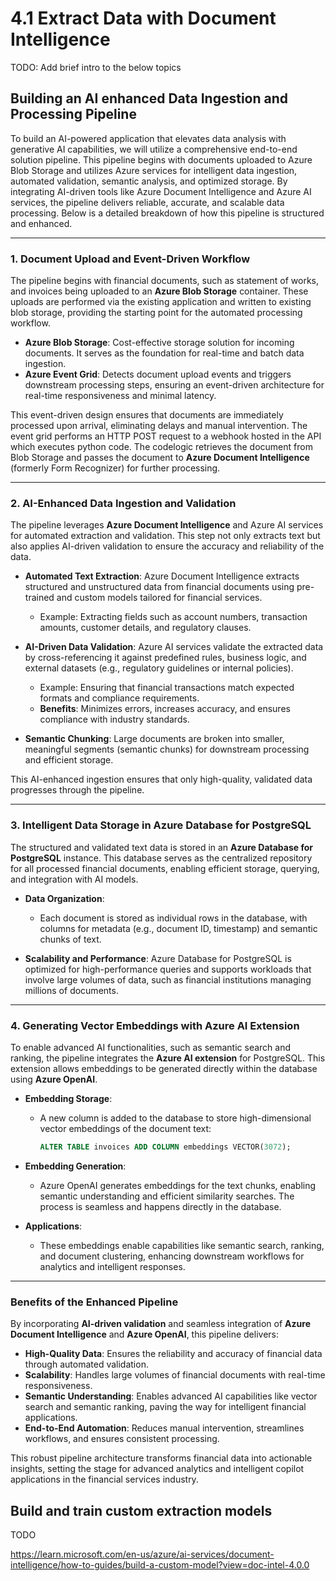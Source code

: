 # 4.1 Extract Data with Document Intelligence

TODO: Add brief intro to the below topics

## Building an AI enhanced Data Ingestion and Processing Pipeline

To build an AI-powered application that elevates data analysis with generative AI capabilities, we will utilize a comprehensive end-to-end solution pipeline. This pipeline begins with documents uploaded to Azure Blob Storage and utilizes Azure services for intelligent data ingestion, automated validation, semantic analysis, and optimized storage. By integrating AI-driven tools like Azure Document Intelligence and Azure AI services, the pipeline delivers reliable, accurate, and scalable data processing. Below is a detailed breakdown of how this pipeline is structured and enhanced.

---

### 1. Document Upload and Event-Driven Workflow

The pipeline begins with financial documents, such as statement of works, and invoices being uploaded to an **Azure Blob Storage** container. These uploads are performed via the existing application and written to existing blob storage, providing the starting point for the automated processing workflow.

- **Azure Blob Storage**: Cost-effective storage solution for incoming documents. It serves as the foundation for real-time and batch data ingestion.
- **Azure Event Grid**: Detects document upload events and triggers downstream processing steps, ensuring an event-driven architecture for real-time responsiveness and minimal latency.

This event-driven design ensures that documents are immediately processed upon arrival, eliminating delays and manual intervention. The event grid performs an HTTP POST request to a webhook hosted in the API which executes python code. The codelogic retrieves the document from Blob Storage and passes the document to **Azure Document Intelligence** (formerly Form Recognizer) for further processing.

---

### 2. AI-Enhanced Data Ingestion and Validation

The pipeline leverages **Azure Document Intelligence** and Azure AI services for automated extraction and validation. This step not only extracts text but also applies AI-driven validation to ensure the accuracy and reliability of the data.

- **Automated Text Extraction**: Azure Document Intelligence extracts structured and unstructured data from financial documents using pre-trained and custom models tailored for financial services.
  - Example: Extracting fields such as account numbers, transaction amounts, customer details, and regulatory clauses.

- **AI-Driven Data Validation**: Azure AI services validate the extracted data by cross-referencing it against predefined rules, business logic, and external datasets (e.g., regulatory guidelines or internal policies).
  - Example: Ensuring that financial transactions match expected formats and compliance requirements.
  - **Benefits**: Minimizes errors, increases accuracy, and ensures compliance with industry standards.

- **Semantic Chunking**: Large documents are broken into smaller, meaningful segments (semantic chunks) for downstream processing and efficient storage.

This AI-enhanced ingestion ensures that only high-quality, validated data progresses through the pipeline.

---

### 3. Intelligent Data Storage in Azure Database for PostgreSQL

The structured and validated text data is stored in an **Azure Database for PostgreSQL** instance. This database serves as the centralized repository for all processed financial documents, enabling efficient storage, querying, and integration with AI models.

- **Data Organization**:
  - Each document is stored as individual rows in the database, with columns for metadata (e.g., document ID, timestamp) and semantic chunks of text.
  
- **Scalability and Performance**: Azure Database for PostgreSQL is optimized for high-performance queries and supports workloads that involve large volumes of data, such as financial institutions managing millions of documents.

---

### 4. Generating Vector Embeddings with Azure AI Extension

To enable advanced AI functionalities, such as semantic search and ranking, the pipeline integrates the **Azure AI extension** for PostgreSQL. This extension allows embeddings to be generated directly within the database using **Azure OpenAI**.

- **Embedding Storage**:
  - A new column is added to the database to store high-dimensional vector embeddings of the document text:

    ```sql
    ALTER TABLE invoices ADD COLUMN embeddings VECTOR(3072);
    ```

- **Embedding Generation**:
  - Azure OpenAI generates embeddings for the text chunks, enabling semantic understanding and efficient similarity searches. The process is seamless and happens directly in the database.

- **Applications**:
  - These embeddings enable capabilities like semantic search, ranking, and document clustering, enhancing downstream workflows for analytics and intelligent responses.

---

### Benefits of the Enhanced Pipeline

By incorporating **AI-driven validation** and seamless integration of **Azure Document Intelligence** and **Azure OpenAI**, this pipeline delivers:

- **High-Quality Data**: Ensures the reliability and accuracy of financial data through automated validation.
- **Scalability**: Handles large volumes of financial documents with real-time responsiveness.
- **Semantic Understanding**: Enables advanced AI capabilities like vector search and semantic ranking, paving the way for intelligent financial applications.
- **End-to-End Automation**: Reduces manual intervention, streamlines workflows, and ensures consistent processing.

This robust pipeline architecture transforms financial data into actionable insights, setting the stage for advanced analytics and intelligent copilot applications in the financial services industry.



## Build and train custom extraction models

TODO

https://learn.microsoft.com/en-us/azure/ai-services/document-intelligence/how-to-guides/build-a-custom-model?view=doc-intel-4.0.0
